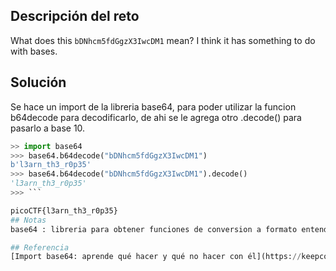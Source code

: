 ## Descripción del reto
What does this `bDNhcm5fdGgzX3IwcDM1` mean? I think it has something to do with bases.
## Solución

Se hace un import de la libreria base64, para poder utilizar la funcion b64decode para decodificarlo, de ahi se le agrega otro .decode() para pasarlo a base 10.
``` python
>> import base64
>>> base64.b64decode("bDNhcm5fdGgzX3IwcDM1")
b'l3arn_th3_r0p35'
>>> base64.b64decode("bDNhcm5fdGgzX3IwcDM1").decode()
'l3arn_th3_r0p35'
>>> ```

picoCTF{l3arn_th3_r0p35}
## Notas
base64 : libreria para obtener funciones de conversion a formato entendible para los sistemas.

## Referencia
[Import base64: aprende qué hacer y qué no hacer con él](https://keepcoding.io/blog/que-es-el-modulo-import-base64-en-python-y-uso/)